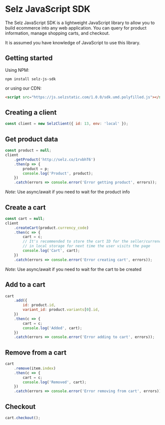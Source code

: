 # Selz JavaScript SDK

The Selz JavaScript SDK is a lightweight JavaScript library to allow you to build ecommerce into any web application. You can query for product information, manage shopping carts, and checkout.

It is assumed you have knowledge of JavaScript to use this library.

## Getting started

Using NPM:

```
npm install selz-js-sdk
```

or using our CDN:

```html
<script src="https://js.selzstatic.com/1.0.0/sdk.umd.polyfilled.js"></script>
```

## Creating a client

```javascript
const client = new SelzClient({ id: 13, env: 'local' });
```

## Get product data

```javascript
const product = null;
client
    .getProduct('http://selz.co/1rvbhT6')
    .then(p => {
        product = p;
        console.log('Product', product);
    })
    .catch(errors => console.error('Error getting product', errors));
```

*Note:* Use async/await if you need to wait for the product info

## Create a cart

```javascript
const cart = null;
client
    .createCart(product.currency_code)
    .then(c => {
        cart = c;
        // It's recommended to store the cart ID for the seller/currency
        // in local storage for next time the user visits the page
        console.log('Cart', cart);
    })
    .catch(errors => console.error('Error creating cart', errors));
```

*Note:* Use async/await if you need to wait for the cart to be created

## Add to a cart

```javascript
cart
    .add({
        id: product.id,
        variant_id: product.variants[0].id,
    })
    .then(c => {
        cart = c;
        console.log('Added', cart);
    })
    .catch(errors => console.error('Error adding to cart', errors));
```

## Remove from a cart

```javascript
cart
    .remove(item.index)
    .then(c => {
        cart = c;
        console.log('Removed', cart);
    })
    .catch(errors => console.error('Error removing from cart', errors));
```

## Checkout

```javascript
cart.checkout();
```